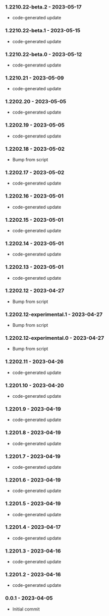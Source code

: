 ### 1.2210.22-beta.2 - 2023-05-17

- code-generated update

### 1.2210.22-beta.1 - 2023-05-15

- code-generated update

### 1.2210.22-beta.0 - 2023-05-12

- code-generated update

### 1.2210.21 - 2023-05-09

- code-generated update

### 1.2202.20 - 2023-05-05

- code-generated update

### 1.2202.19 - 2023-05-05

- code-generated update

### 1.2202.18 - 2023-05-02

- Bump from script

### 1.2202.17 - 2023-05-02

- code-generated update

### 1.2202.16 - 2023-05-01

- code-generated update

### 1.2202.15 - 2023-05-01

- code-generated update

### 1.2202.14 - 2023-05-01

- code-generated update

### 1.2202.13 - 2023-05-01

- code-generated update

### 1.2202.12 - 2023-04-27

- Bump from script

### 1.2202.12-experimental.1 - 2023-04-27

- Bump from script

### 1.2202.12-experimental.0 - 2023-04-27

- Bump from script

### 1.2202.11 - 2023-04-26

- code-generated update

### 1.2201.10 - 2023-04-20

- code-generated update

### 1.2201.9 - 2023-04-19

- code-generated update

### 1.2201.8 - 2023-04-19

- code-generated update

### 1.2201.7 - 2023-04-19

- code-generated update

### 1.2201.6 - 2023-04-19

- code-generated update

### 1.2201.5 - 2023-04-19

- code-generated update

### 1.2201.4 - 2023-04-17

- code-generated update

### 1.2201.3 - 2023-04-16

- code-generated update

### 1.2201.2 - 2023-04-16

- code-generated update

### 0.0.1 - 2023-04-05

- Initial commit
